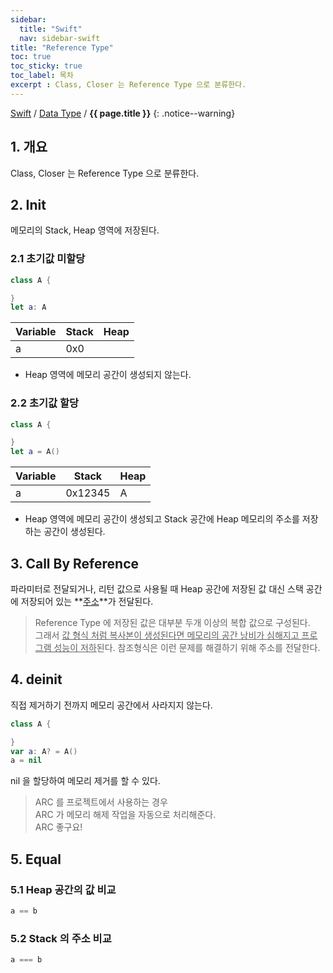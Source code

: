 ```yaml
---
sidebar:
  title: "Swift"
  nav: sidebar-swift
title: "Reference Type"
toc: true
toc_sticky: true
toc_label: 목차
excerpt : Class, Closer 는 Reference Type 으로 분류한다.
---
```

[Swift](/swift/) / [Data Type](/swift/data-type/) / **{{ page.title }}**
{: .notice--warning}

## 1. 개요
Class, Closer 는 Reference Type 으로 분류한다.

## 2. Init
메모리의 Stack, Heap 영역에 저장된다.

### 2.1 초기값 미할당
```swift
class A {

}
let a: A
```

| Variable     | Stack     | Heap     |
|---    |---    |---    |
| a    | 0x0     | |

* Heap 영역에 메모리 공간이 생성되지 않는다.

### 2.2 초기값 할당
```swift
class A {

}
let a = A()
```

| Variable     | Stack     | Heap     |
|---    |---    |---    |
| a    | 0x12345     | A |

* Heap 영역에 메모리 공간이 생성되고 Stack 공간에 Heap 메모리의 주소를 저장하는 공간이 생성된다.
    
## 3. Call By Reference
파라미터로 전달되거나, 리턴 값으로 사용될 때 Heap 공간에 저장된 값 대신 스택 공간에 저장되어 있는 **<u>주소</u>**가 전달된다.

>Reference Type 에 저장된 값은 대부분 두개 이상의 복합 값으로 구성된다.<br/>그래서 <u>값 형식 처럼 복사본이 생성된다면 메모리의 공간 낭비가 심해지고 프로그램 성능이 저하</u>된다. 참조형식은 이런 문제를 해결하기 위해 주소를 전달한다.

## 4. deinit
직접 제거하기 전까지 메모리 공간에서 사라지지 않는다. 
```swift
class A {

}
var a: A? = A()
a = nil
```
nil 을 할당하여 메모리 제거를 할 수 있다.
> ARC 를 프로젝트에서 사용하는 경우<br/>ARC 가 메모리 해제 작업을 자동으로 처리해준다.<br/>ARC 좋구요!

## 5. Equal
### 5.1 Heap 공간의 값 비교
```swift
a == b
```
### 5.2 Stack 의 주소 비교
```swift
a === b
```
